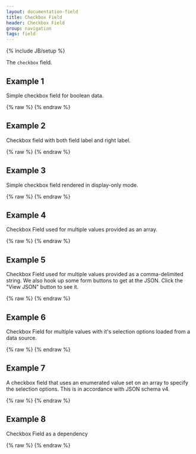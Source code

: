 ```yaml
---
layout: documentation-field
title: Checkbox Field
header: Checkbox Field
group: navigation
tags: field
---
```

{% include JB/setup %}


The ```checkbox``` field.

<!-- INCLUDE_API_DOCS: checkbox -->


## Example 1
Simple checkbox field for boolean data.
<div id="field1"> </div>
{% raw %}
<script type="text/javascript" id="field1-script">
$("#field1").alpaca({
    "data": false
});
</script>
{% endraw %}


## Example 2
Checkbox field with both field label and right label.
<div id="field2"> </div>
{% raw %}
<script type="text/javascript" id="field2-script">
$("#field2").alpaca({
    "data": true,
    "options": {
        "label": "Question:",
        "rightLabel": "Do you like Alpaca?",
        "form": {
            "buttons": {
                "view": {
                    "label": "View JSON",
                    "click": function() {
                        alert(JSON.stringify(this.getValue(), null, "  "));
                    }
                }
            }
        }
    }
});
</script>
{% endraw %}


## Example 3
Simple checkbox field rendered in display-only mode.
<div id="field3"> </div>
{% raw %}
<script type="text/javascript" id="field3-script">
$("#field3").alpaca({
    "data": false,
    "view": "bootstrap-display",
    "options": {
        "label": "Registered?"
    }
});
</script>
{% endraw %}


## Example 4
Checkbox Field used for multiple values provided as an array.
<div id="field4"> </div>
{% raw %}
<script type="text/javascript" id="field4-script">
$("#field4").alpaca({
    "data": ["sandwich", "cookie", "drink"],
    "schema": {
        "type": "array",
        "enum": [
            "sandwich",
            "chips",
            "cookie",
            "drink"
        ]
    },
    "options": {
        "type": "checkbox",
        "label": "What would you like with your order?",
        "optionLabels": [
            "A Sandwich",
            "Potato Chips",
            "A Cookie",
            "Soft Drink"
        ]
    }
});
</script>
{% endraw %}


## Example 5
Checkbox Field used for multiple values provided as a comma-delimited string.
We also hook up some form buttons to get at the JSON.  Click the "View JSON" button to see it.
<div id="field5"> </div>
{% raw %}
<script type="text/javascript" id="field5-script">
$("#field5").alpaca({
    "data": "sandwich, cookie, drink",
    "schema": {
        "type": "string",
        "enum": [
            "sandwich",
            "chips",
            "cookie",
            "drink"
        ]
    },
    "options": {
        "type": "checkbox",
        "label": "What would you like with your order?",
        "optionLabels": [
            "A Sandwich",
            "Potato Chips",
            "A Cookie",
            "Soft Drink"
        ],
        "form": {
            "buttons": {
                "view": {
                    "label": "View JSON",
                    "click": function() {
                        alert(JSON.stringify(this.getValue(), null, "  "));
                    }
                }
            }
        }
    }
});
</script>
{% endraw %}


## Example 6
Checkbox Field for multiple values with it's selection options loaded from a data source.
<div id="field6"> </div>
{% raw %}
<script type="text/javascript" id="field6-script">
$("#field6").alpaca({
    "data": ["Vanilla", "Chocolate"],    
    "options": {
        "label": "Ice cream",
        "type": "checkbox",
        "multiple": true,
        "dataSource": "/data/icecream-list.json"
    }
});
</script>
{% endraw %}



## Example 7
A checkbox field that uses an enumerated value set on an array to specify the selection options.  This is in accordance
with JSON schema v4.
<div id="field7"> </div>
{% raw %}
<script type="text/javascript" id="field7-script">
$("#field7").alpaca({
    "schema": {
        "type": "object",
        "properties": {
            "checkboxArrayEnum": {
                "type": "array",
                "items": {
                    "type": "string",
                    "enum": [
                        "option1",
                        "option2",
                        "option3"
                    ]
                }
            }
        },
        "required": [
            "checkboxArrayEnum"
        ]
    },
    "options": {
        "fields": {
            "checkboxArrayEnum": {
                "label": "Checkbox Array Enum",
                "type": "checkbox",
                "optionLabels": [
                        "Option #1",
                        "Option #2",
                        "Option #3"
                ]
            }
        },
        "form": {
            "buttons": {
                "view": {
                    "label": "View JSON",
                    "click": function() {
                        alert(JSON.stringify(this.getValue(), null, "  "));
                    }
                }
            }        
        }
    },
    "data": {
        "checkboxArrayEnum": [
            "option1",
            "option3"
        ]
    }
});
</script>
{% endraw %}

## Example 8
Checkbox Field as a dependency
<div id="field8"> </div>
{% raw %}
<script type="text/javascript" id="field8-script">
$("#field8").alpaca({
    "data": {
        "hidememberinfo": true
    },
    "schema": {
        "type": "object",
        "properties": {
            "hidememberinfo": {
                "type": "boolean"
            },
            "level": {
                "type": "string",
                "title": "Membership Level",
                "enum": ["silver", "gold", "platinum"]
            }
        },
        "dependencies": {
            "level": ["hidememberinfo"]
        }
    },
    "options": {
        "fields": {
            "hide": {
                "type": "checkbox",
                "rightLabel": "Hide membership information"
            },
            "level": {
                "optionLabels": ["Silver", "Gold", "Platinum"],
                "dependencies": {
                    "hidememberinfo": false
                }
            }
        }
    }
});
</script>
{% endraw %}